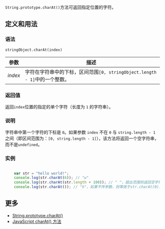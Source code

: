 `String.prototype.charAt()`方法可返回指定位置的字符。

## 定义和用法

### 语法

`stringObject.charAt(index)`

| 参数 | 描述 |
| --- | --- |
| _index_ | 字符在字符串中的下标，区间范围`[0, stringObject.length - 1]`中的一个整数。 |

### 返回值

返回`index`位置的指定的单个字符（长度为 `1` 的字符串）。

### 说明

字符串中第一个字符的下标是 `0`。如果参数 `index` 不在 `0` 与 `string.length - 1` 之间（即区间范围为：`[0, string.length - 1]`），该方法将返回一个空字符串，而不是`undefined`。

### 实例

```javascript

    var str = "hello world!";
    console.log(str.charAt(6)); // "w"
    console.log(str.charAt(str.length + 100)); // " "，超出范围则返回空字符串
    console.log(str.charAt()); // "h"，如果不传参数，则等效于str.charAt(0)，因为空字符串最终被强制转换为0

```

## 更多

*   [String.prototype.charAt()](https://developer.mozilla.org/zh-CN/docs/Web/JavaScript/Reference/Global_Objects/String/charAt)
*   [JavaScript charAt() 方法](http://www.w3school.com.cn/jsref/jsref_charAt.asp)